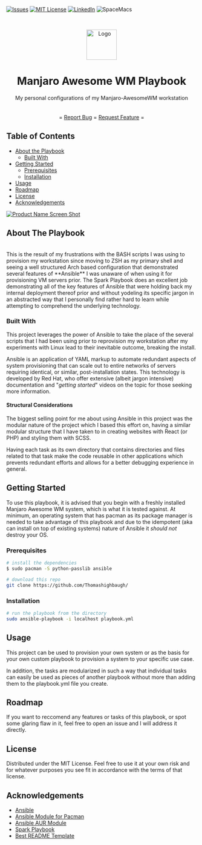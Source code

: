 <!-- PROJECT SHIELDS -->
<!--
*** I'm using markdown "reference style" links for readability.
*** Reference links are enclosed in brackets [ ] instead of parentheses ( ).
*** See the bottom of this document for the declaration of the reference variables
*** for contributors-url, forks-url, etc. This is an optional, concise syntax you may use.
*** https://www.markdownguide.org/basic-syntax/#reference-style-links
-->
[![Issues][issues-shield]][issues-url]
[![MIT License][license-shield]][license-url]
[![LinkedIn][linkedin-shield]][linkedin-url]
![SpaceMacs][spacemacs-logo]


<!-- PROJECT LOGO -->
<br />
<p align="center">
  <a href="https://github.com/Thomashighbaugh">
    <img src="https://upload.wikimedia.org/wikipedia/commons/thumb/2/24/Ansible_logo.svg/832px-Ansible_logo.svg.png" alt="Logo" width="80" height="80">
  </a>

  <h1 align="center">Manjaro Awesome WM Playbook</h1>

  <p align="center">
My personal configurations of my Manjaro-AwesomeWM workstation
    <br />
    <br />
    <br />
    =
    <a href="https://github.com/othneildrew/Best-README-Template/issues">Report Bug</a>
    =
    <a href="https://github.com/othneildrew/Best-README-Template/issues">Request Feature</a>
    = 
  </p>



<!-- TABLE OF CONTENTS -->
## Table of Contents

* [About the Playbook](#about-the-playbook)
  * [Built With](#built-with)
* [Getting Started](#getting-started)
  * [Prerequisites](#prerequisites)
  * [Installation](#installation)
* [Usage](#usage)
* [Roadmap](#roadmap)
* [License](#license)
* [Acknowledgements](#acknowledgements)


[![Product Name Screen Shot][product-screenshot]](https://example.com)

<!-- ABOUT THE PROJECT -->
## About The Playbook
<br/>
 This is the result of my frustrations with the BASH scripts I was using to provision my
 workstation since moving to ZSH as my primary shell and seeing a well structured Arch 
based configuration that demonstrated several features of **Ansible** I was unaware of 
when using it for provisioning VM servers prior. The Spark Playbook does an excellent 
job demonstrating all of the key features of Ansible that were holding back my internal 
deployment thereof prior and without yodeling its specific jargon in an abstracted way 
that I personally find rather hard to learn while attempting to comprehend the 
underlying technology. 

### Built With
This project leverages the power of Ansible to take the place of the several scripts that I had been using prior to reprovision my workstation after my experiments with Linux lead to their inevitable outcome, breaking the install. 

Ansible is an application of YAML markup to automate redundant aspects of system provisioning that can scale out to entire networks of servers requiring identical, or similar, post-installation states. This technology is developed by Red Hat, who offer extensive (albeit jargon intensive) documentation and "_getting started_" videos on the topic for those seeking more information.

#### Structural Considerations
The biggest selling point for me about using Ansible in this project was the modular nature of the 
project which I based this effort on, having a similar modular structure that I have taken to 
in creating websites with React (or PHP) and styling them with SCSS. 

Having each task as its own directory that contains directories and files related to that 
task make the code reusable in other applications which prevents redundant efforts and allows 
for a better debugging experience in general. 


<!-- GETTING STARTED -->
## Getting Started
To use this playbook, it is advised that you begin with a freshly installed Manjaro Awesome WM system, 
which is what it is tested against. At minimum, an operating system that has pacman as its package 
manager is needed to take advantage of this playbook and due to the idempotent (aka can install 
on top of existing systems) nature of Ansible it _should not_ destroy your OS. 
### Prerequisites

```sh
# install the dependencies 
$ sudo pacman -S python-passlib ansible

# download this repo
git clone https://github.com/Thomashighbaugh/
```

### Installation

```sh
# run the playbook from the directory 
sudo ansible-playbook -i localhost playbook.yml

```

<!-- USAGE EXAMPLES -->
## Usage
This project can be used to provision your own system or as the basis for your own custom playbook to provision a system to your specific use case. 

In addition, the tasks are modularized in such a way that individual tasks can easily be used as pieces of another playbook without more than adding them to the playbook.yml file you create. 

<!-- ROADMAP -->
## Roadmap
If you want to reccomend any features or tasks of this playbook, or spot some glaring flaw in it, feel free to open an issue and I will address it directly. 



<!-- LICENSE -->
## License

Distributed under the MIT License. Feel free to use it at your own risk and for whatever purposes you see fit in accordance with the terms of that license. 


<!-- ACKNOWLEDGEMENTS -->
## Acknowledgements
* [Ansible](https://www.webpagefx.com/tools/emoji-cheat-sheet)
* [Ansible Module for Pacman](https://shields.io)
* [Ansible AUR Module](https://choosealicense.com)
* [Spark Playbook](https://github.com/pigmonkey/spark)
* [Best README Template](https://github.com/othneildrew/Best-README-Template/blob/master/README.md)





<!-- MARKDOWN LINKS & IMAGES -->
<!-- https://www.markdownguide.org/basic-syntax/#reference-style-links -->
[contributors-shield]: https://img.shields.io/github/contributors/othneildrew/Best-README-Template.svg?style=flat-square
[contributors-url]: https://github.com/othneildrew/Best-README-Template/graphs/contributors
[forks-shield]: https://img.shields.io/github/forks/othneildrew/Best-README-Template.svg?style=flat-square
[forks-url]: https://github.com/othneildrew/Best-README-Template/network/members
[stars-shield]: https://img.shields.io/github/stars/othneildrew/Best-README-Template.svg?style=flat-square
[stars-url]: https://github.com/othneildrew/Best-README-Template/stargazers
[issues-shield]: https://img.shields.io/github/issues/othneildrew/Best-README-Template.svg?style=flat-square
[issues-url]: https://github.com/othneildrew/Best-README-Template/issues
[license-shield]: https://img.shields.io/github/license/othneildrew/Best-README-Template.svg?style=flat-square
[license-url]: https://github.com/othneildrew/Best-README-Template/blob/master/LICENSE.txt
[linkedin-shield]: https://img.shields.io/badge/-LinkedIn-black.svg?style=flat-square&logo=linkedin&colorB=555
[linkedin-url]: https://linkedin.com/in/othneildrew
[product-screenshot]: images/screenshot.png
[spacemacs-logo]: https://cdn.rawgit.com/syl20bnr/spacemacs/442d025779da2f62fc86c2082703697714db6514/assets/spacemacs-badge.svg
 
